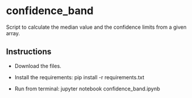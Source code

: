 # confidence_band

Script to calculate the median value and the confidence limits from a given array.

## Instructions

- Download the files.
- Install the requirements:
    pip install -r requirements.txt

- Run from terminal:
    jupyter notebook confidence_band.ipynb


